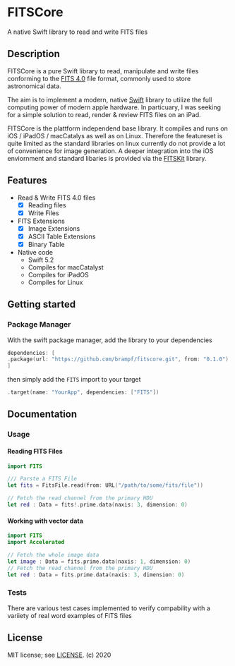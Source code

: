# FITSCore

A native Swift library to read and write FITS files

## Description

FITSCore is a pure Swift library to read, manipulate and write files conforming to the [FITS 4.0](https://fits.gsfc.nasa.gov/fits_standard.html) file format, commonly used to store astronomical data. 

The aim is to implement a modern, native [Swift](https://swift.org) library to utilize the full computing power of modern apple hardware. In particuary, I was seeking for a simple solution to read, render & review FITS files on an iPad.

FITSCore is the plattform independend base library. It compiles and runs on iOS / iPadOS / macCatalys as well as on Linux. Therefore the featureset is quite limited as the standard libraries on linux currently do not provide a lot of convenience for image generation. A deeper integration into the iOS enviornment and standard libaries is provided via the [FITSKit](https://github.com/brampf/fitskit) library.

## Features
* Read & Write FITS 4.0 files
    * [x] Reading files
    * [x] Write Files
* FITS Extensions
    * [x] Image Extensions
    * [x] ASCII Table Extensions
    * [x] Binary Table
* Native code
    * Swift 5.2
    * Compiles for macCatalyst
    * Compiles for iPadOS
    * Compiles for Linux

## Getting started

### Package Manager

With the swift package manager, add the library to your dependencies
```swift
dependencies: [
.package(url: "https://github.com/brampf/fitscore.git", from: "0.1.0")
]
```

then simply add the `FITS` import to your target

```swift
.target(name: "YourApp", dependencies: ["FITS"])
```

## Documentation

### Usage

#### Reading FITS Files
```swift
import FITS

/// Parste a FITS File
let fits = FitsFile.read(from: URL("/path/to/some/fits/file"))

// Fetch the read channel from the primary HDU
let red : Data = fits!.prime.data(naxis: 3, dimension: 0)
```
#### Working with vector data
```swift
import FITS
import Accelerated

// Fetch the whole image data
let image : Data = fits.prime.data(naxis: 1, dimension: 0)
// Fetch the read channel from the primary HDU
let red : Data = fits.prime.data(naxis: 3, dimension: 0)
```

### Tests
There are various test cases implemented to verify compability with a variiety of real word examples of FITS files

## License

MIT license; see [LICENSE](LICENSE).
(c) 2020
